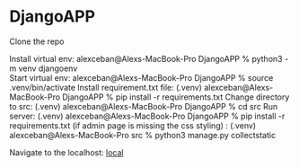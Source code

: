 # DjangoAPP

Clone the repo 

Install virtual env:  alexceban@Alexs-MacBook-Pro DjangoAPP % python3 -m venv djangoenv  
Start virtual env:  alexceban@Alexs-MacBook-Pro DjangoAPP % source .venv/bin/activate
Install requirement.txt file: (.venv) alexceban@Alexs-MacBook-Pro DjangoAPP % pip install -r requirements.txt
Change directory to src: (.venv) alexceban@Alexs-MacBook-Pro DjangoAPP % cd src
Run server: (.venv) alexceban@Alexs-MacBook-Pro DjangoAPP % pip install -r requirements.txt
(if admin page is missing the css styling) : (.venv) alexceban@Alexs-MacBook-Pro src % python3 manage.py collectstatic

Navigate to the localhost: [local](http://localhost:8000/admin/)


